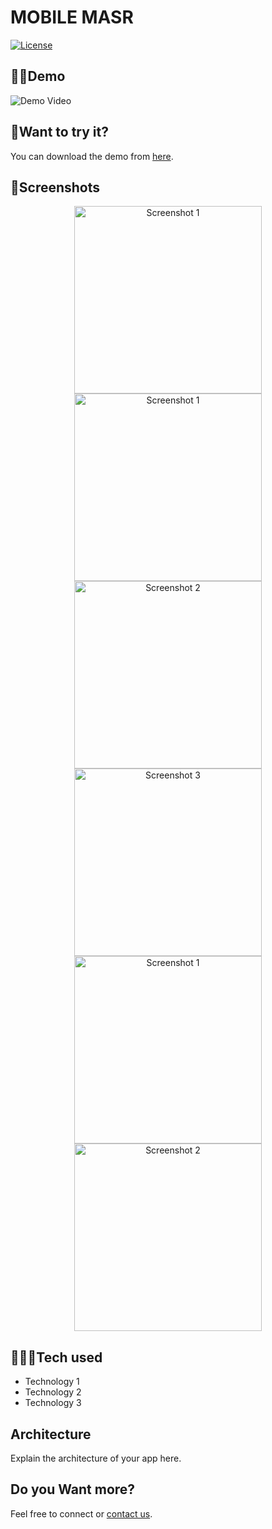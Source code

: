 # MOBILE MASR

[![License](https://img.shields.io/badge/License-MIT-blue.svg)](https://opensource.org/licenses/MIT)

## 🤳🏾Demo

![Demo Video](video_link_here)

## 🧐Want to try it?
You can download the demo from [here](demo_link_here).

## 📸Screenshots

<div align="center">
  <img src="https://github.com/hossamqandel/MobileMasr-Task/assets/63760755/54a7eb82-372f-433f-bccc-98c4918d5759" alt="Screenshot 1" width="300"/>
  <img src="https://github.com/hossamqandel/MobileMasr-Task/assets/63760755/8c01bad9-68ef-4f6d-9888-7b245fad9f0a" alt="Screenshot 1" width="300"/>
  <img src="https://github.com/hossamqandel/MobileMasr-Task/assets/63760755/c173c3d6-1126-4ba4-b543-edccef2a4b78" alt="Screenshot 2" width="300"/>
  <img src="https://github.com/hossamqandel/MobileMasr-Task/assets/63760755/aea5f575-3456-473e-9e54-f78c78a88841" alt="Screenshot 3" width="300"/>
  <img src="https://github.com/hossamqandel/MobileMasr-Task/assets/63760755/05f767d7-2ad8-4a4c-830d-8b7658cf77ca" alt="Screenshot 1" width="300"/>
  <img src="https://github.com/hossamqandel/MobileMasr-Task/assets/63760755/26965be0-a00b-4aed-b96e-f96450a4d189" alt="Screenshot 2" width="300"/>
</div>

## 🧑🏾‍💻Tech used

- Technology 1
- Technology 2
- Technology 3

## Architecture

Explain the architecture of your app here.

## Do you Want more?

Feel free to connect or [contact us](contact_link_here).
